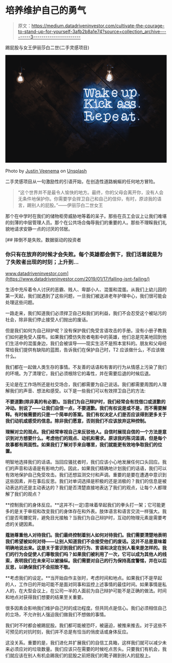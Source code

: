# 培养维护自己的勇气

> 原文：<https://medium.datadriveninvestor.com/cultivate-the-courage-to-stand-up-for-yourself-3afb2b8a1e74?source=collection_archive---------3----------------------->

踢屁股与女王伊丽莎白二世(二手灵感项目)

![](img/9ec18e33060993544048d36fdf0df76c.png)

Photo by [Justin Veenema](https://unsplash.com/@justinveenema?utm_source=unsplash&utm_medium=referral&utm_content=creditCopyText) on [Unsplash](https://unsplash.com/s/photos/kick-ass?utm_source=unsplash&utm_medium=referral&utm_content=creditCopyText)

二手灵感项目从一句激励性的引语开始，在创造性道路蜿蜒的任何地方冒险。

> “这个世界并不是最令人愉快的地方。最终，你的父母会离开你，没有人会无条件地保护你。你需要学会捍卫自己和自己的信仰，有时，原谅我的语言，踢别人的屁股。”——伊丽莎白二世女王

那个在中学时在我们的储物柜旁威胁地等着的呆子。那些在员工会议上让我们难堪的刻薄的中层管理人员。那个在公共场合侮辱我们的重要的人。那些不理睬我们礼貌地请求安静一点的讨厌的邻居。

[](https://www.datadriveninvestor.com/2019/01/17/falling-isnt-failing/) [## 摔倒不是失败。数据驱动的投资者

### 你只有在放弃的时候才会失败。每个英雄都会倒下，我们活着就是为了失败者出现的时刻；上升到…

www.datadriveninvestor.com](https://www.datadriveninvestor.com/2019/01/17/falling-isnt-failing/) 

生活中充斥着令人讨厌的恶霸、贱人、卑鄙小人、混蛋和混蛋。从我们上幼儿园的第一天起，我们就遇到了这些问题，一旦我们被送进老年护理中心，我们很可能会处理这些问题。

一路走来，我们知道我们必须捍卫自己和我们的利益，我们不会忍受这个被玷污的社会，除非我们停止接受人们抛出的废话。

但是我们如何为自己辩护呢？没有保护我们免受言语攻击的手册。没有小册子教我们如何避免受人摆布。如果我们模仿失败者电影中的英雄，他们总是完美地回到他们生活中的混蛋身边，我们会被误导——现实生活不是照本宣科的。朋友和父母经常给我们提供有缺陷的蓝图，告诉我们在保护自己时，T2 应该做什么，不应该做什么。

我们都在一起做人类生存的事情。不友善的话语和有害的行为从情感上污染了我们的环境。为了清理它，我们必须根除它的毒性，并在需要后退的时候后退。

无论是在工作场所还是社交场合，我们都需要为自己说话。我们都需要周围的人理解我们的声音、想法和感受。以下是一些我们可以有效捍卫自己的方法:

**不要道歉(除非真的有必要)。当我们为自己辩护时，我们经常会有找借口或道歉的冲动。别说了——让我们自信一点，不要道歉。我们有权说是或不是，而不需要解释。有时候需要的只是一个简单的答案。我们有权决定人们是否应该得到更多关于我们动机或感受的信息。除非我们愿意，否则我们不应该放弃这种控制。**

**理解对立的观点。我们经常审视自己来反驳他人。自信时展现自信的一个方法是意识到对方想要什么。考虑他们的观点、动机和需求。原谅我的陈词滥调，但是每个故事都有两面性。如果我们了解对手来自哪里，我们就能更有效地争取我们的位置。**

明智地选择我们的话语。当回应骚扰者时，我们应该小心地发展任何口头回应。我们的声音和话语是有影响力的。因此，如果我们精确地计划我们的话语，我们可以有效地保护自己免受攻击。我们还想监测交付和声调。重要的是要在遭遇中意识到这些因素，并在事后反思。我们对单词选择是积极的还是消极的？我们的信息是被动表达的还是主动表达的？我们是否清楚直接地表达了我们的观点，让每个人都理解了我们的观点？

**控制我们的身体反应。**这并不(一定)意味着举起我们的拳头打一架；它可能更多的是关于审视和改变我们的身体存在和外表。肢体语言和语言交流一样强大。我们是否弯腰驼背，避免目光接触？当我们为自己辩护时，互动的物理元素是需要考虑的关键因素。

**蔻驰尊重他人对待我们。我们最终控制着别人如何对待我们。我们需要清楚地表明我们希望被如何对待——让别人知道我们不会接受他们的废话。这并不总是意味着明确地说出来。这是关于意识到我们的行为、言语和决定在别人看来是怎样的。我们的行为会促使人们尊敬我们吗？如果我们被利用了一次，它可以成为其他人的线索，表明我们在未来可以被操纵。我们需要对自己的行为保持高度警惕，并在以后反思，以确保我们不会招致不敬。**

**考虑我们的设定。**当开始自作主张时，考虑时间和地点。如果我们不是早起的人，工作日的开始可能不是面对同事和监控上述事情的最佳时间。如果事情是私人的，在大型会议上，在公司一半的人面前为自己辩护可能不是正确的做法。时间和地点对获得我们想要的结果至关重要。

很多因素会影响我们维护自己时的成功程度。但共同点是信心。我们必须相信自己的立场，不允许别人强迫我们做我们不想做的事情。

我们时不时都会被踢屁股。我们都可能被恐吓，被逼迫，被推来推去。对于这些不可预见的对抗时刻，我们并不总是有恰当的俏皮话或身体反应。

这没关系。重要的是，我们进化并扩展我们的自信工具箱，这样我们就可以减少未来必须应对的垃圾数量。我们应该只在需要的时候吃点苦头。只要我们有机会，我们就应该在别人有机会踢我们的屁股之前把我们的靴子踢到别人的屁股上。